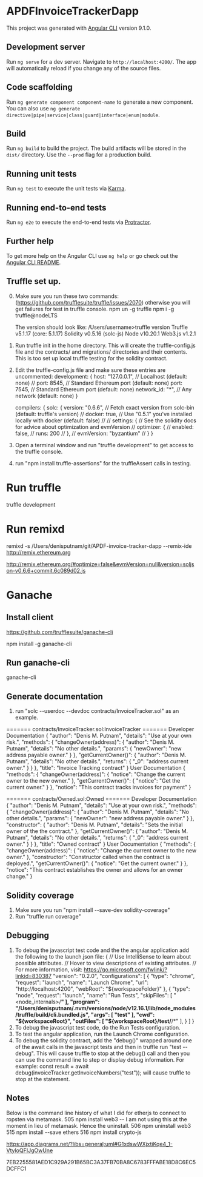 # APDFInvoiceTrackerDapp

This project was generated with [Angular CLI](https://github.com/angular/angular-cli) version 9.1.0.

## Development server

Run `ng serve` for a dev server. Navigate to `http://localhost:4200/`. The app will automatically reload if you change any of the source files.

## Code scaffolding

Run `ng generate component component-name` to generate a new component. You can also use `ng generate directive|pipe|service|class|guard|interface|enum|module`.

## Build

Run `ng build` to build the project. The build artifacts will be stored in the `dist/` directory. Use the `--prod` flag for a production build.

## Running unit tests

Run `ng test` to execute the unit tests via [Karma](https://karma-runner.github.io).

## Running end-to-end tests

Run `ng e2e` to execute the end-to-end tests via [Protractor](http://www.protractortest.org/).

## Further help

To get more help on the Angular CLI use `ng help` or go check out the [Angular CLI README](https://github.com/angular/angular-cli/blob/master/README.md).

## Truffle set up.
0. Make sure you run these two commands: (https://github.com/trufflesuite/truffle/issues/2070) otherwise you will get failures for test in truffle console.
    npm un -g truffle
    npm i -g truffle@nodeLTS

    The version should look like:
      /Users/username>truffle version
      Truffle v5.1.17 (core: 5.1.17)
      Solidity v0.5.16 (solc-js)
      Node v10.20.1
      Web3.js v1.2.1

1. Run truffle init in the home directory.  This will create the truffle-config.js file and the contracts/ and 
migrations/ directories and their contents.  This is too set up local truffle testing for the solidity contract.
2. Edit the truffle-config.js file and make sure these entries are uncommented:
    development: {
        host: "127.0.0.1",     // Localhost (default: none)
    //  port: 8545,            // Standard Ethereum port (default: none)
        port: 7545,            // Standard Ethereum port (default: none)
        network_id: "*",       // Any network (default: none)
    }

      compilers: {
    solc: {
      version: "0.6.6",    // Fetch exact version from solc-bin (default: truffle's version)
      // docker: true,        // Use "0.5.1" you've installed locally with docker (default: false)
      // // settings: {          // See the solidity docs for advice about optimization and evmVersion
      //  optimizer: {
      //    enabled: false,
      //    runs: 200
      //  },
      //  evmVersion: "byzantium"
      // }
    }
3. Open a terminal window and run "truffle development" to get access to the truffle console.    
4. run "npm install truffle-assertions" for the truffleAssert calls in testing.

# Run truffle
truffle development

# Run remixd
remixd -s /Users/denisputnam/git/APDF-invoice-tracker-dapp --remix-ide http://remix.ethereum.org

http://remix.ethereum.org/#optimize=false&evmVersion=null&version=soljson-v0.6.6+commit.6c089d02.js

# Ganache
## Install client
https://github.com/trufflesuite/ganache-cli

npm install -g ganache-cli

## Run ganache-cli
ganache-cli


## Generate documentation
1. run "solc --userdoc --devdoc contracts/InvoiceTracker.sol" as an example.

======= contracts/InvoiceTracker.sol:InvoiceTracker =======
Developer Documentation
{
  "author": "Denis M. Putnam",
  "details": "Use at your own risk.",
  "methods":
  {
    "changeOwner(address)":
    {
      "author": "Denis M. Putnam",
      "details": "No other details.",
      "params":
      {
        "newOwner": "new address payable owner."
      }
    },
    "getCurrentOwner()":
    {
      "author": "Denis M. Putnam",
      "details": "No other details.",
      "returns":
      {
        "_0": "address current owner."
      }
    }
  },
  "title": "Invoice Tracking contract"
}
User Documentation
{
  "methods":
  {
    "changeOwner(address)":
    {
      "notice": "Change the current owner to the new owner."
    },
    "getCurrentOwner()":
    {
      "notice": "Get the current owner."
    }
  },
  "notice": "This contract tracks invoices for payment"
}

======= contracts/Owned.sol:Owned =======
Developer Documentation
{
  "author": "Denis M. Putnam",
  "details": "Use at your own risk.",
  "methods":
  {
    "changeOwner(address)":
    {
      "author": "Denis M. Putnam",
      "details": "No other details.",
      "params":
      {
        "newOwner": "new address payable owner."
      }
    },
    "constructor":
    {
      "author": "Denis M. Putnam",
      "details": "Sets the initial owner of the the contract."
    },
    "getCurrentOwner()":
    {
      "author": "Denis M. Putnam",
      "details": "No other details.",
      "returns":
      {
        "_0": "address current owner."
      }
    }
  },
  "title": "Owned contract"
}
User Documentation
{
  "methods":
  {
    "changeOwner(address)":
    {
      "notice": "Change the current owner to the new owner."
    },
    "constructor": "Constructor called when the contract is deployed.",
    "getCurrentOwner()":
    {
      "notice": "Get the current owner."
    }
  },
  "notice": "This contract establishes the owner and allows for an owner change."
}

## Solidity coverage
1. Make sure you run "npm install --save-dev solidity-coverage"
2. Run "truffle run coverage"

## Debugging
1. To debug the javascript test code and the the angular application add the following to the launch.json file:
{
  // Use IntelliSense to learn about possible attributes.
  // Hover to view descriptions of existing attributes.
  // For more information, visit: https://go.microsoft.com/fwlink/?linkid=830387
  "version": "0.2.0",
  "configurations": [
    {
      "type": "chrome",
      "request": "launch",
      "name": "Launch Chrome",
      "url": "http://localhost:4200",
      "webRoot": "${workspaceFolder}"
    },
    {
      "type": "node",
      "request": "launch",
      "name": "Run Tests",
      "skipFiles": [
        "<node_internals>/**"
      ],
      "program": "/Users/denisputnam/.nvm/versions/node/v12.16.1/lib/node_modules/truffle/build/cli.bundled.js",
      "args": [
        "test"
      ],
      "cwd": "${workspaceRoot}",
      "outFiles": [
        "${workspaceRoot}/test/**/*"
      ],
    }
  ]
}
2. To debug the javascript test code, do the Run Tests configuration.
3. To test the angular application, run the Launch Chrome configuration.
4. To debug the solidity contract, add the "debug()" wrapped around one of the await calls in the javascript tests
    and then in truffle run "test --debug".  This will cause truffle to stop at the debug() call and then you can 
    use the command line to step or display debug information. 
    For example: const result = await debug(invoiceTracker.getInvoiceNumbers("test"));
    will cause truffle to stop at the statement.

## Notes
  Below is the command line history of what I did for etherjs to connect to ropsten via metamask.
  505  npm install web3 -- I am not using this at the moment in lieu of metamask.  Hence the uninstall.
  506  npm uninstall web3
  515  npm install --save ethers
  516  npm install crypto-js

  https://app.diagrams.net/?libs=general;uml#G1xdswWXjxtiKqe4_1-VtyloQFIJgOwUne

7EB2255581AED1C929A291B65BC3A37FB70BA8C6783FFFABE18D8C6EC5DCFFC1
